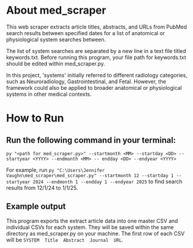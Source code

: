 # About med_scraper
This web scraper extracts article titles, abstracts, and URLs from PubMed search results between specified dates for a list of anatomical or physiological system searches between.

The list of system searches are separated by a new line in a text file titled keywords.txt. Before running this program, your file path for keywords.txt should be edited within med_scraper.py.

In this project, 'systems' initially referred to different radiology categories, such as Neuroradiology, Gastrointestinal, and Fetal. However, the framework could also be applied to broader anatomical or physiological systems in other medical contexts.

# How to Run

## Run the following command in your terminal:
```py "<path for med_scraper.py>" --startmonth <MM> --startday <DD> --startyear <YYYY> --endmonth <MM> -- endday <DD> --endyear <YYYY>```

For example, run ```py "C:\Users\Jennifer Vaughn\med_scraper\med_scraper.py" --startmonth 12 --startday 1 --startyear 2024 --endmonth 1 --endday 1 --endyear 2025``` to find search results from 12/1/24 to 1/1/25.

## Example output
This program exports the extract article data into one master CSV and individual CSVs for each system. They will be saved within the same directory as med_scraper.py on your machine. The first row of each CSV will be ```SYSTEM  Title  Abstract  Journal  URL```.
